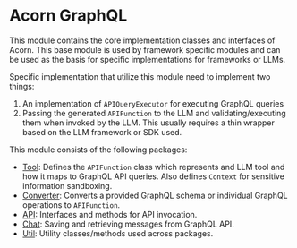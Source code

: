# Acorn GraphQL

This module contains the core implementation classes and interfaces of Acorn. This base module is used by framework specific modules and can be used as the basis for specific implementations for frameworks or LLMs.

Specific implementation that utilize this module need to implement two things:
1. An implementation of `APIQueryExecutor` for executing GraphQL queries
2. Passing the generated `APIFunction` to the LLM and validating/executing them when invoked by the LLM. This usually requires a thin wrapper based on the LLM framework or SDK used.

This module consists of the following packages:

* [Tool](src/main/java/com/datasqrl/gqlconverter/operation): Defines the `APIFunction` class which represents and LLM tool and how it maps to GraphQL API queries. Also defines `Context` for sensitive information sandboxing.
* [Converter](src/main/java/com/datasqrl/gqlconverter/converter): Converts a provided GraphQL schema or individual GraphQL operations to `APIFunction`.
* [API](src/main/java/com/datasqrl/gqlconverter/api): Interfaces and methods for API invocation.
* [Chat](src/main/java/com/datasqrl/gqlconverter/chat): Saving and retrieving messages from GraphQL API.
* [Util](src/main/java/com/datasqrl/gqlconverter/util): Utility classes/methods used across packages.


